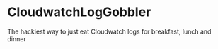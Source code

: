 # CloudwatchLogGobbler
The hackiest way to just eat Cloudwatch logs for breakfast, lunch and dinner
